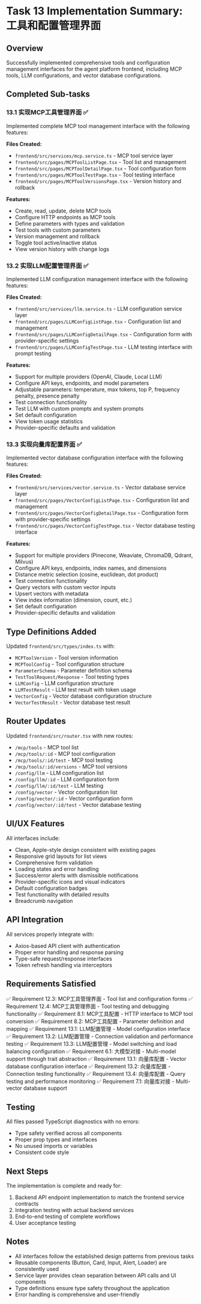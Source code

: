 # Task 13 Implementation Summary: 工具和配置管理界面

## Overview
Successfully implemented comprehensive tools and configuration management interfaces for the agent platform frontend, including MCP tools, LLM configurations, and vector database configurations.

## Completed Sub-tasks

### 13.1 实现MCP工具管理界面 ✅
Implemented complete MCP tool management interface with the following features:

**Files Created:**
- `frontend/src/services/mcp.service.ts` - MCP tool service layer
- `frontend/src/pages/MCPToolListPage.tsx` - Tool list and management
- `frontend/src/pages/MCPToolDetailPage.tsx` - Tool configuration form
- `frontend/src/pages/MCPToolTestPage.tsx` - Tool testing interface
- `frontend/src/pages/MCPToolVersionsPage.tsx` - Version history and rollback

**Features:**
- Create, read, update, delete MCP tools
- Configure HTTP endpoints as MCP tools
- Define parameters with types and validation
- Test tools with custom parameters
- Version management and rollback
- Toggle tool active/inactive status
- View version history with change logs

### 13.2 实现LLM配置管理界面 ✅
Implemented LLM configuration management interface with the following features:

**Files Created:**
- `frontend/src/services/llm.service.ts` - LLM configuration service layer
- `frontend/src/pages/LLMConfigListPage.tsx` - Configuration list and management
- `frontend/src/pages/LLMConfigDetailPage.tsx` - Configuration form with provider-specific settings
- `frontend/src/pages/LLMConfigTestPage.tsx` - LLM testing interface with prompt testing

**Features:**
- Support for multiple providers (OpenAI, Claude, Local LLM)
- Configure API keys, endpoints, and model parameters
- Adjustable parameters: temperature, max tokens, top P, frequency penalty, presence penalty
- Test connection functionality
- Test LLM with custom prompts and system prompts
- Set default configuration
- View token usage statistics
- Provider-specific defaults and validation

### 13.3 实现向量库配置界面 ✅
Implemented vector database configuration interface with the following features:

**Files Created:**
- `frontend/src/services/vector.service.ts` - Vector database service layer
- `frontend/src/pages/VectorConfigListPage.tsx` - Configuration list and management
- `frontend/src/pages/VectorConfigDetailPage.tsx` - Configuration form with provider-specific settings
- `frontend/src/pages/VectorConfigTestPage.tsx` - Vector database testing interface

**Features:**
- Support for multiple providers (Pinecone, Weaviate, ChromaDB, Qdrant, Milvus)
- Configure API keys, endpoints, index names, and dimensions
- Distance metric selection (cosine, euclidean, dot product)
- Test connection functionality
- Query vectors with custom vector inputs
- Upsert vectors with metadata
- View index information (dimension, count, etc.)
- Set default configuration
- Provider-specific defaults and validation

## Type Definitions Added

Updated `frontend/src/types/index.ts` with:
- `MCPToolVersion` - Tool version information
- `MCPToolConfig` - Tool configuration structure
- `ParameterSchema` - Parameter definition schema
- `TestToolRequest/Response` - Tool testing types
- `LLMConfig` - LLM configuration structure
- `LLMTestResult` - LLM test result with token usage
- `VectorConfig` - Vector database configuration structure
- `VectorTestResult` - Vector database test result

## Router Updates

Updated `frontend/src/router.tsx` with new routes:
- `/mcp/tools` - MCP tool list
- `/mcp/tools/:id` - MCP tool configuration
- `/mcp/tools/:id/test` - MCP tool testing
- `/mcp/tools/:id/versions` - MCP tool versions
- `/config/llm` - LLM configuration list
- `/config/llm/:id` - LLM configuration form
- `/config/llm/:id/test` - LLM testing
- `/config/vector` - Vector configuration list
- `/config/vector/:id` - Vector configuration form
- `/config/vector/:id/test` - Vector database testing

## UI/UX Features

All interfaces include:
- Clean, Apple-style design consistent with existing pages
- Responsive grid layouts for list views
- Comprehensive form validation
- Loading states and error handling
- Success/error alerts with dismissible notifications
- Provider-specific icons and visual indicators
- Default configuration badges
- Test functionality with detailed results
- Breadcrumb navigation

## API Integration

All services properly integrate with:
- Axios-based API client with authentication
- Proper error handling and response parsing
- Type-safe request/response interfaces
- Token refresh handling via interceptors

## Requirements Satisfied

✅ Requirement 12.3: MCP工具管理界面 - Tool list and configuration forms
✅ Requirement 12.4: MCP工具管理界面 - Tool testing and debugging functionality
✅ Requirement 8.1: MCP工具配置 - HTTP interface to MCP tool conversion
✅ Requirement 8.2: MCP工具配置 - Parameter definition and mapping
✅ Requirement 13.1: LLM配置管理 - Model configuration interface
✅ Requirement 13.2: LLM配置管理 - Connection validation and performance testing
✅ Requirement 13.3: LLM配置管理 - Model switching and load balancing configuration
✅ Requirement 6.1: 大模型对接 - Multi-model support through trait abstraction
✅ Requirement 13.1: 向量库配置 - Vector database configuration interface
✅ Requirement 13.2: 向量库配置 - Connection testing functionality
✅ Requirement 13.4: 向量库配置 - Query testing and performance monitoring
✅ Requirement 7.1: 向量库对接 - Multi-vector database support

## Testing

All files passed TypeScript diagnostics with no errors:
- Type safety verified across all components
- Proper prop types and interfaces
- No unused imports or variables
- Consistent code style

## Next Steps

The implementation is complete and ready for:
1. Backend API endpoint implementation to match the frontend service contracts
2. Integration testing with actual backend services
3. End-to-end testing of complete workflows
4. User acceptance testing

## Notes

- All interfaces follow the established design patterns from previous tasks
- Reusable components (Button, Card, Input, Alert, Loader) are consistently used
- Service layer provides clean separation between API calls and UI components
- Type definitions ensure type safety throughout the application
- Error handling is comprehensive and user-friendly
